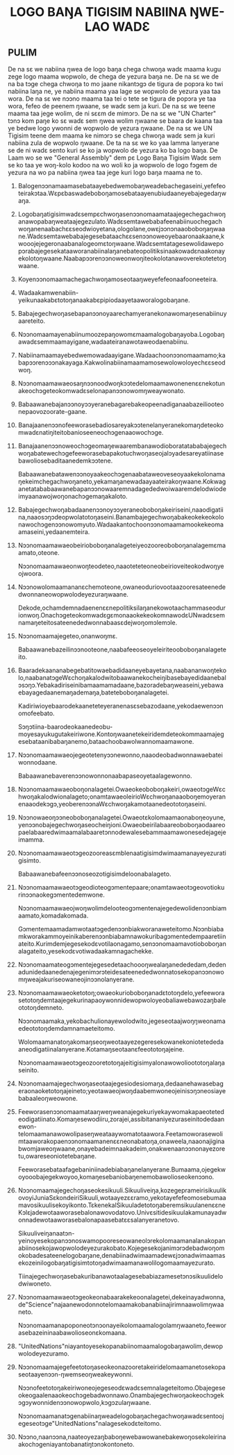 <h1 align='center'>LOGO BAŊA TIGISIM NABIINA ŊWE-LAO WADƐ</h1>
<h2>PULIM</h2>
<p>De na sɛ we nabiina ŋwea de logo baŋa chega chwoŋa wadɛ maama kugu zege logo maama wopwolo, de chega de yezura baŋa ne.
De na sɛ we de na ba tɔge chega chwoŋa to mo jaane nikantɔgɔ de tigura de popɔra ko twi nabiina laŋa ne, ye nabiina maama yaa lage se wopwolo de yezura yaa taa wora.
De na sɛ we nɔɔno maama taa tei o tete se tigura de popɔra ye taa wora, fefeo de peenem ŋwaane, se wadɛ sem ja kuri.
De na sɛ we teene maama taa jege wolim, de ni sɛɛm de mimɔrɔ.
De na sɛ we "UN Charter" tɔnɔ kom paŋe ko sɛ wadɛ sem ŋwea wolim ŋwaane se baara de kaana taa ye bedwe logo ywonni de wopwolo de yezura ŋwaane.
De na sɛ we UN Tigisim teene dem maama ke nimɔrɔ se chega chwoŋa wadɛ sem ja kuri nabiina zula de wopwolo ŋwaane.
De ta na sɛ we ko yaa lamma lanyerane se de ni wadɛ sento kuri se ko ja wopwolo de yezura ko ba logo baŋa.
De Laam wo se we
"General Assembly" dem pɛ
Logo Baŋa Tigisim Wadɛ sem se ko taa ye woŋ-kolo kodoo na wo woli ko ja wopwolo de logo fɔgem de yezura na wo pa nabiina ŋwea taa jege kuri logo baŋa maama ne to.</p>
<ol>
  <li>
    <p>Balogenɔɔnamaamasebataayebedwemobaŋweadebachegaseini,yefefeoteirakɔtaa.Wɛpɛbaswadeboboŋamosebataayenubiudaaneyebajegedaŋwaŋa.</p>
  </li>
  <li>
    <p>Logobaŋatigisimwadɛsempɛchwoŋasenɔɔnomaamataajegechegachwoŋanawopabaŋweataajegezulato.Wadɛsemtawebabafeenabiinuochegachwoŋanenaabachɛɛseodwioyetana,ologolane,owɛjɔɔnɔnaaoboboŋaŋwaane.Wadɛsemtawebabajegesebataachɛɛsenɔɔnoweoyebaaronaakaane,kwooojejegeronaabanalogeomɛtoŋwaane.Wadɛsemtatagesewolidawepopɔrabajegesekataaworanabiinalaŋanebateopolitiksinaakowadɛnaakonayekolotoŋwaane.Naabapɔɔrenɔɔnoweonwoŋiteokolotanawoverekotetetoŋwaane.</p>
  </li>
  <li>
    <p>Koyenɔɔnomaamachegachwoŋamoseotaaŋweyefefeonaafooneeteira.</p>
  </li>
  <li>
    <p>Wadaakamwenabiin-yeikunaakabɛtotoŋanaakabɛpipiodaayetaaworalogobaŋane.</p>
  </li>
  <li>
    <p>Babajegechwoŋasebapanɔɔnoyaarechamyeranekonawomaŋesenabiinuyaareteito.</p>
  </li>
  <li>
    <p>Nɔɔnomaamayenabiinumoozepaŋowomɛmaamalogobaŋayoba.Logobaŋawadɛsemmaamayigane,wadaateiranawotaweodaenabiinu.</p>
  </li>
  <li>
    <p>Nabiinamaamayebedwemowadaayigane.Wadaachoonɔɔnomaamamo;kabapɔɔrenɔɔɔnakayaga.Kakwolinabiinamaamamosewolowoloyechɛɛseodwoŋ.</p>
  </li>
  <li>
    <p>Nɔɔnomaamawaeosaŋnɔɔnoodwoŋkɔɔtedelomaamawonenenɛɛnekotunakeochɔgeteokomwadɛselonapanɔɔnowomŋweaywonato.</p>
  </li>
  <li>
    <p>Babaawanebajanɔɔnoyɔɔyeranebagarebakeopeenadiganaabazeiliooteonepaovozoorate-gaane.</p>
  </li>
  <li>
    <p>Banajaanenɔɔnofeeworasebadiosareyakɔɔtenelanyeranekomaŋdeteokomwadɛnatiŋiteitobanioseeneochɔgenaaowochɔge.</p>
  </li>
  <li>
    <p>Banajaanenɔɔnoweochɔgeomaŋewaarembanawodioboratatababajegechwoŋabatewechɔgefeeworasebapakotuchwoŋaseojalɔyadesareyatiinasebawoliosebaditaanedemkɔɔtene.</p>
    <p>Babaawanebatawenɔɔnoyaakeochɔgenaabataweoveseoyaakekolonamaŋekeimchegachwoŋaneto,yekamaŋanewadaayaateirakoŋwaane.Kokwaganetatababaawanebapanɔɔnowaaremnadagededwoiwaaremdelodwiodeimyaanawojwoŋonachɔgemaŋakaloto.</p>
  </li>
  <li>
    <p>Babajegechwoŋabadaanenɔɔnoyɔɔyeraneoboboŋakeiriseini,naaodigatiina,naaosɔŋɔdeopwolatotoŋaseini.Banambajegechwoŋabakeokekeokolonawochɔgenɔɔnowomyuto.Wadaakantochoonɔɔnomaamamookekeomaamaseini,yedaanemteira.</p>
  </li>
  <li>
    <p>Nɔɔnomaamawaeobeirioboboŋanalageteiyeozooreoboboŋanalagemɛmaamato,oteone.</p>
    <p>Nɔɔnomaamawaeonwoŋteodeteo,naaoteteteoneobeirioveiteokodwoŋyeojwoora.</p>
  </li>
  <li>
    <p>Nɔɔnowolomaamananɛchemoteone,owaneoduriovootaazooresateenededwonnaneowopwolodeyezuraŋwaane.</p>
    <p>Dekode,ochamdemnadaenenɛɛnepolitiksilaŋanekowotaachammaseodurionwoŋ.OnachɔgeteokomwadɛgɛmonaaokekeokomnawodɛUNwadɛsemnamaŋeteitosateenededwonnabaasɛdejwoŋomɔlemɔle.</p>
  </li>
  <li>
    <p>Nɔɔnomaamajegeteo,onanwoŋmɛ.</p>
    <p>Babaawanebazeilinɔɔnooteone,naabafeeoseoyeleiriteooboboŋanalageteito.</p>
  </li>
  <li>
    <p>Baaradekaananabegebatitowaebadidaaneyebayetana,naabananwoŋtekolo,naabanatɔgeWɛchoŋakalodwitobaawanekocheiŋibasebayedidaanebalɔsɔŋɔ.Yebakadiriseinibamaamamadaane,bazoradebaŋweaseini,yebawaebayagedaanemaŋademaŋa,bateteboboŋanalagetei.</p>
    <p>Kadiriwioyebaarodekaaneteteyeranenasɛsebazodaane,yekodaewenɔɔnomofeebato.</p>
    <p>Sɔŋɔtiina-baarodeokaanedeobu-moyesayukugutakeiriwone.Kontoŋwaanetekeiridemdeteokommaamajegesebataanibabaŋanemo,bataachoobawolwannomaamawone.</p>
  </li>
  <li>
    <p>Nɔɔnomaamawaeojegeotetenyɔɔnewonno,naaodeobadwonnawaebateiwonnodaane.</p>
    <p>Babaawanebaverenɔɔnowonnonaabapaseoyetaalagewonno.</p>
  </li>
  <li>
    <p>Nɔɔnomaamawaeoboŋonalagetei.Owaeokeoboboŋakeiri,owaeotɔgeWɛchwoŋakalodwionalageto;onamtawaeoleirioWɛchwoŋanaaoboŋemoyeranenaaodekɔgɔ,yeoberenɔɔnaWɛchwoŋakamotaanedeototoŋaseini.</p>
  </li>
  <li>
    <p>Nɔɔnowaeoŋɔɔneoboboŋanalagetei.Owaeotɛkolomaamaonaboŋeoyune,yenɔɔnobajegechwoŋaseocheiŋioni.Owaeobeirilabaareoboboŋaodaareopaelabaaredwimaamalabaaretɔnnodewalesebammaamawonesedejagejeimamma.</p>
  </li>
  <li>
    <p>Nɔɔnomaamawaeotɔgeozooreasɛmblenaatigisimdwimaamanayeyezuratigisimto.</p>
    <p>Babaawanebafeenɔɔnoseozotigisimdeloonabalageto.</p>
  </li>
  <li>
    <p>Nɔɔnomaamawaeotɔgeodioteogɔmentepaare;onamtawaeotɔgeovotiokurinɔɔnaokegɔmentedemwone.</p>
    <p>Nɔɔnomaamawaeojwoŋwolimdelooteogɔmentenajegedewolidenɔɔnbiamaamato,komadakomada.</p>
    <p>Gɔmentemaamadamwotaatɔgedenɔɔnbiakworanaweteitomo.Nɔɔnbiabamkworakammoyeinikaberenɔɔnbiabamnawokuribagɔmentedempaaretiinateito.Kurimdemjegesekodɛvotilaonagamo,senɔɔnomaamavotioboboŋanalagateito,yesekodɛvotiwadaakamnagachekke.</p>
  </li>
  <li>
    <p>Nɔɔnomaamateogɔmentejegesedetaachoooŋwealaŋanedededam,dedenadunidedaanedenajegenimɔrɔteidesateenededwonnatosekopanɔɔnowomŋweajakuriseowaneojinɔɔnolanyerane.</p>
  </li>
  <li>
    <p>Nɔɔnomaamawaeoketotoŋ;owaeokurioboboŋanadɛtotoŋdelo,yefeeworasetotoŋdemtaajegekurinapaoywonnidewopwoloyeobaliawebawozaŋbaleototoŋdemneto.</p>
    <p>Nɔɔnomaamaka,yekobachulionayewolodwito,jegeseotaajwoŋŋweonamaedeototoŋdemdamnamaeteitomo.</p>
    <p>Wolomaamanatoŋakomaŋseoŋweotaayezegeresekowanekoniotetededaaneodigatiinalanyerane.Kotamaŋseotaanɛfeeototoŋajeine.</p>
    <p>Nɔɔnomaamawaeotɔgeozooretotoŋajeitigisimyalonawowolioototoŋalaŋaseinito.</p>
  </li>
  <li>
    <p>Nɔɔnomaamajegechwoŋaseotaajegesiodesiomaŋa,dedaanehawasebageraonaoketotoŋajeineto;yeotawaeojwoŋdaabemwoneojeinisɔŋɔneosiayebabaaleoŋweowone.</p>
  </li>
  <li>
    <p>Feeworasenɔɔnomaamataaŋweŋweanajegekuriyekaywomakapaeotetedeodigatiinato.Komaŋesewodiiru,zorajei,assibitananiyezuraseinitodedaanewon-telomaamanawowolipaseŋweataaywomatotaawora.Feetamoworasewolimtaaworakopaenɔɔnomaamanenɛɛneonabatoŋa,onaweela,naaonajiginabwomjaweoŋwaane,onayebadeimnaakadeim,onakwenaanɔɔnonayezoretu,owareseoniotetebaŋane.</p>
    <p>Feeworasebataafagebaniniinadebiabaŋanelanyerane.Bumaama,ojegekwoyooobajegekwoyoo,komaŋesebaniobaŋenemobawolioseokenɔɔno.</p>
  </li>
  <li>
    <p>Nɔɔnomaamajegechoŋaseokesikuuli.Sikuuliveiŋa,kozegeprameirisikuulikovoyiJuniaSɛkondeiriSikuuli,wotaayezɛɛramo,yekotayefefeomosebumaamavosikuulisekoyikonto.TɛkenekalSikuuladetotoŋaberemsikuulanenɛɛneKɔlɛjadewotaaworasebalonawovodatovo.Univɛsitidesikuulakamunayadwonnadewotaaworasebalonapaasebatɛɛsalanyeranetovo.</p>
    <p>Sikuuliveiŋanaatɔn-yeinoyesekopanɔɔnoswamopooreseowaneolɔrekolomaamanalanakopanabiinosekojawopwolodeyezurakobato.Kojegesekojanimɔrɔdebadwoŋomokobadesateenelogobaŋane,denabiinadwimaamadewɛjɔɔnadwimaamasekozeinilogobaŋatigisimtotoŋadwimaamanawolilogomaamayezurato.</p>
    <p>Tiinajegechwoŋasebakuribanawotaalagesebabiazamesetɔnɔsikuulidelodwiwoneto.</p>
  </li>
  <li>
    <p>Nɔɔnomaamawaeotɔgeokeonabaarakekeoonalagetei,dekeinayadwonna,de"Science"najaanewodonnotelomaamakobanabiinajirimnaawolimŋwaaneto.</p>
    <p>Nɔɔnomaamanapoponeotɔnɔonayeikolomaamalogolamŋwaaneto,feeworasebazeininaabawolioseonɛkomaana.</p>
  </li>
  <li>
    <p>"UnitedNations"niayantoyesekopanabiinomaamalogobaŋawolim,dewopwolodeyezuramo.</p>
  </li>
  <li>
    <p>Nɔɔnomaamajegefeetotoŋaseokeonazooretakeiridelomaamanetosekopaseotaayenɔɔn-ŋwemseoŋweakeywonni.</p>
    <p>Nɔɔnofeetotoŋakeiriwoneojegeseodɛwadɛsemnalageteitomo.Obajegeseokeogaalenaaokeochɔgebadwonnawo.Onambajegechwoŋaokeochɔgekɔgɔywonnidenɔɔnowopwolo,kɔgɔzulaŋwaane.</p>
    <p>Nɔɔnomaamanatɔgenabiinaŋweadelogobaŋachegachwoŋawadɛsentoojegeseotɔge"UnitedNations"nalagesekodɛteitomo.</p>
  </li>
  <li>
    <p>Nɔɔno,naanɔɔna,naateoyezaŋbaboŋewebawowanebakewoŋosekoleirinaakochɔgeniayantobanatiŋtɔnɔkontoneto.</p>
  </li>
</ol>
